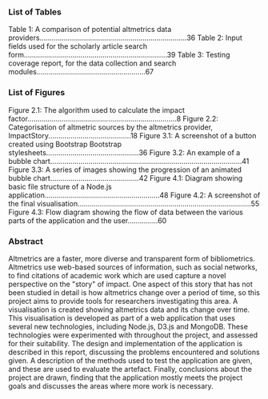 ### List of Tables

Table 1: A comparison of potential altmetrics data providers.........................................................................36
Table 2: Input fields used for the scholarly article search form.......................................................................39
Table 3: Testing coverage report, for the data collection and search modules......................................................67

### List of Figures

Figure 2.1: The algorithm used to calculate the impact factor..........................................................................8
Figure 2.2: Categorisation of altmetric sources by the altmetrics provider, ImpactStory.........................................18
Figure 3.1: A screenshot of a button created using Bootstrap Bootstrap stylesheets..............................................36
Figure 3.2: An example of a bubble chart...............................................................................................41
Figure 3.3: A series of images showing the progression of an animated bubble chart............................................42
Figure 4.1: Diagram showing basic file structure of a Node.js application.........................................................48
Figure 4.2: A screenshot of the final visualisation......................................................................................55
Figure 4.3: Flow diagram showing the flow of data between the various parts of the application and the user...............60

<div class="page-break-avoid">

### Abstract

Altmetrics are a faster, more diverse and transparent form of bibliometrics. Altmetrics use web-based sources of information, such as social networks, to find citations of academic work which are used capture a novel perspective on the "story" of impact. One aspect of this story that has not been studied in detail is how altmetrics change over a period of time, so this project aims to provide tools for researchers investigating this area. A visualisation is created showing altmetrics data and its change over time. This visualisation is developed as part of a web application that uses several new technologies, including Node.js, D3.js and MongoDB. These technologies were experimented with throughout the project, and assessed for their suitability. The design and implementation of the application is described in this report, discussing the problems encountered and solutions given. A description of the methods used to test the application are given, and these are used to evaluate the artefact. Finally, conclusions about the project are drawn, finding that the application mostly meets the project goals and discusses the areas where more work is necessary.

</div>

